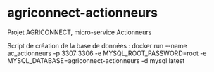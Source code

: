 # agriconnect-actionneurs
Projet AGRICONNECT, micro-service Actionneurs

Script de création de la base de données :
docker run --name ac_actionneurs -p 3307:3306  -e MYSQL_ROOT_PASSWORD=root -e MYSQL_DATABASE=agriconnect-actionneurs -d mysql:latest
